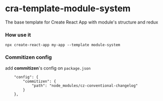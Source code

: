 # cra-template-module-system

The base template for Create React App with module's structure and redux

### How use it

```
npx create-react-app my-app --template module-system
```

### Commitizen config

add **commitizen**'s config on `package.json`

```
    "config": {
        "commitizen": {
            "path": "node_modules/cz-conventional-changelog"
        }
    },
```
